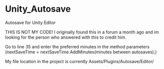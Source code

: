 # Unity_Autosave
Autosave for Unity Editor

THIS IS NOT MY CODE!
I originally found this in a forum a month ago and im looking for the person who answered with this to credit him.

Go to line 35 and enter the preferred minutes in the method parameters (nextSaveTime = nextSaveTime.AddMinutes(minutes between autosaves);)

My file location in the project is currently Assets/Plugins/Autosave/Editor/
